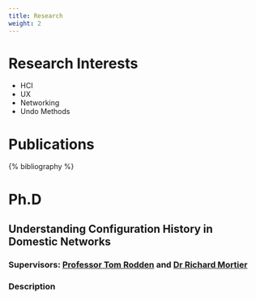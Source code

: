 ```yaml
---
title: Research
weight: 2
---
```

# Research Interests
- HCI
- UX
- Networking
- Undo Methods

# Publications
{% bibliography %}

# Ph.D
## Understanding Configuration History in Domestic Networks
### Supervisors: [Professor Tom Rodden](http://rodden.info) and [Dr Richard Mortier](http://mort.io)
### Description
